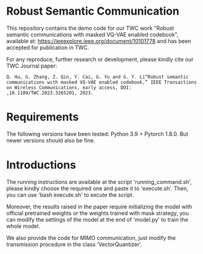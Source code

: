 # Robust Semantic Communication
This repository contains the demo code for our TWC work "Robust semantic communications with masked VQ-VAE enabled codebook", available at: https://ieeexplore.ieee.org/document/10101778 and has been accepted for publication in TWC.

For any reproduce, further research or development, please kindly cite our TWC Journal paper:

`Q. Hu, G. Zhang, Z. Qin, Y. Cai, G. Yu and G. Y. Li“Robust semantic communications with masked VQ-VAE enabled codebook,” IEEE Transactions on Wireless Communications, early access, DOI: ,10.1109/TWC.2023.3265201, 2023.`

# Requirements
The following versions have been tested: Python 3.9 + Pytorch 1.8.0. But newer versions should also be fine.

# Introductions
The running instructions are available at the script 'running_command.sh', please kindly choose the required one and paste it to 'execute.sh'. Then, you can use 'bash execute.sh' to excute the script.

Moreover, the results raised in the paper require initializing the model with official pretrained weights or the weights trained with mask strategy, you can modify the settings of the model at the end of 'model.py' to train the whole model.

We also provide the code for MIMO communication, just modify the transmission procedure in the class 'VectorQuantizer'.
